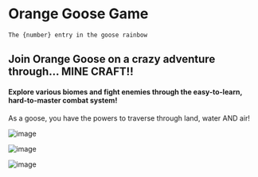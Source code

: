 # Orange Goose Game

`The {number} entry in the goose rainbow`

## Join Orange Goose on a crazy adventure through... MINE CRAFT!!

#### Explore various biomes and fight enemies through the easy-to-learn, hard-to-master combat system!

​As a goose, you have the powers to traverse through land, water AND air!

![image](https://github.com/user-attachments/assets/b9b86a6e-8de8-49a1-91bd-0ae0fa3c5ada)

![image](https://github.com/user-attachments/assets/bfc176c6-9447-4eb4-9d89-78cab5dde373)

![image](https://github.com/user-attachments/assets/afff5bb7-e07f-4a7b-b24f-b753b138cf70)

